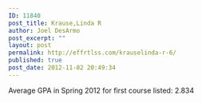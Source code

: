 ```yaml
---
ID: 11840
post_title: Krause,Linda R
author: Joel DesArmo
post_excerpt: ""
layout: post
permalink: http://effrtlss.com/krauselinda-r-6/
published: true
post_date: 2012-11-02 20:49:34
---
```

<p>Average GPA in Spring 2012 for first course listed: 2.834</p>